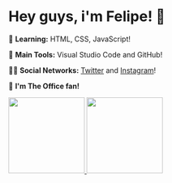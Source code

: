 # Hey guys, i'm Felipe! :rocket:

🌱 **Learning:** HTML, CSS, JavaScript!

🎒 **Main Tools:** Visual Studio Code and GitHub!

🙋‍♂️ **Social Networks:** [Twitter](https://twitter.com/akafelp) and [Instagram](https://www.instagram.com/felipesoarws/)!

:movie_camera: **I'm The Office fan!**

 <div>
  <a href="https://github.com/felipesoarws">
  <img height="150em" src="https://github-readme-stats.vercel.app/api?username=felipesoarws&show_icons=true&theme=dark&include_all_commits=true&count_private=true"/>
  <img height="150em" src="https://github-readme-stats.vercel.app/api/top-langs/?username=felipesoarws&layout=compact&langs_count=7&theme=dark"/>
</div>
